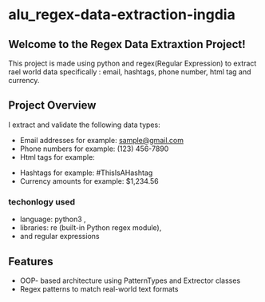 # alu_regex-data-extraction-ingdia
## Welcome to the Regex Data Extraxtion Project!

This project is made using python and regex(Regular Expression) to extract rael world data specifically : email, hashtags, phone number, html tag and currency.

## Project Overview
I extract and validate the following data types:
- Email addresses  for example: sample@gmail.com
- Phone numbers   for example: (123) 456-7890
- Html tags  for example: <p>
- Hashtags  for example: #ThisIsAHashtag
- Currency amounts  for example: $1,234.56
### techonlogy used 
- language: python3 , 
- libraries: re (built-in Python regex module),
- and regular expressions
## Features
- OOP- based architecture using PatternTypes and Extrector classes
- Regex patterns to match real-world text formats
